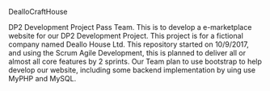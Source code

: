 DealloCraftHouse

DP2 Development Project Pass Team. This is to develop a e-marketplace website for our DP2 Development Project. This project is for a fictional company named Deallo House Ltd. This repository started on 10/9/2017, and using the Scrum Agile Development, this is planned to deliver all or almost all core features by 2 sprints. Our Team plan to use bootstrap to help develop our website, including some backend implementation by uing use MyPHP and MySQL.
